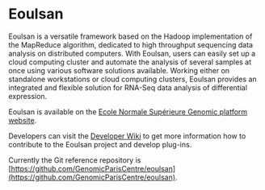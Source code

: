 Eoulsan
=======

Eoulsan is a versatile framework based on the Hadoop implementation of the MapReduce algorithm, dedicated to high throughput sequencing data analysis on distributed computers. With Eoulsan, users can easily set up a cloud computing cluster and automate the analysis of several samples at once using various software solutions available. Working either on standalone workstations or cloud computing clusters, Eoulsan provides an integrated and flexible solution for RNA-Seq data analysis of differential expression.

Eoulsan is available on the [Ecole Normale Supérieure Genomic platform website](http://transcriptome.ens.fr/eoulsan).

Developers can visit the [Developer Wiki](http://code.google.com/p/eoulsan/wiki/MainPage) to get more information how to contribute to the Eoulsan project and develop plug-ins.

Currently the Git reference repository is [https://github.com/GenomicParisCentre/eoulsan](https://github.com/GenomicParisCentre/eoulsan).

